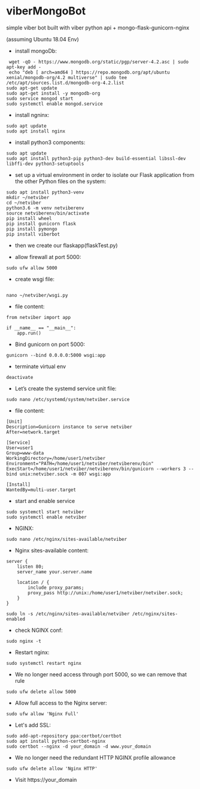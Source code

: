 # viberMongoBot
simple viber bot built with viber python api + mongo-flask-gunicorn-nginx

(assuming Ubuntu 18.04 Env)

- install mongoDb: 

```
 wget -qO - https://www.mongodb.org/static/pgp/server-4.2.asc | sudo apt-key add -
 echo "deb [ arch=amd64 ] https://repo.mongodb.org/apt/ubuntu xenial/mongodb-org/4.2 multiverse" | sudo tee /etc/apt/sources.list.d/mongodb-org-4.2.list
sudo apt-get update
sudo apt-get install -y mongodb-org
sudo service mongod start
sudo systemctl enable mongod.service

```

- install ngninx:

```
sudo apt update
sudo apt install nginx

```

- install python3 components:

```
sudo apt update
sudo apt install python3-pip python3-dev build-essential libssl-dev libffi-dev python3-setuptools

```

- set up a virtual environment in order to isolate our Flask application from the other Python files on the system:

```
sudo apt install python3-venv
mkdir ~/netviber
cd ~/netviber
python3.6 -m venv netviberenv
source netviberenv/bin/activate
pip install wheel
pip install gunicorn flask
pip install pymongo
pip install viberbot

```

- then we create our flaskapp(flaskTest.py)

- allow firewall at port 5000:

```
sudo ufw allow 5000
```

- create wsgi file:

```

nano ~/netviber/wsgi.py

```

- file content:

```
from netviber import app

if __name__ == "__main__":
    app.run()
```    

- Bind gunicorn on port 5000:

```
gunicorn --bind 0.0.0.0:5000 wsgi:app
```

- terminate virtual env

```
deactivate
```

- Let’s create the systemd service unit file:

```
sudo nano /etc/systemd/system/netviber.service
```

- file content:

```
[Unit]
Description=Gunicorn instance to serve netviber
After=network.target

[Service]
User=user1
Group=www-data
WorkingDirectory=/home/user1/netviber
Environment="PATH=/home/user1/netviber/netviberenv/bin"
ExecStart=/home/user1/netviber/netviberenv/bin/gunicorn --workers 3 --bind unix:netviber.sock -m 007 wsgi:app

[Install]
WantedBy=multi-user.target
```

- start and enable service

```
sudo systemctl start netviber
sudo systemctl enable netviber
```

- NGINX:

```
sudo nano /etc/nginx/sites-available/netviber
```

- Nginx sites-available content:

```
server {
    listen 80;
    server_name your.server.name

    location / {
        include proxy_params;
        proxy_pass http://unix:/home/user1/netviber/netviber.sock;
    }
}

```

```
sudo ln -s /etc/nginx/sites-available/netviber /etc/nginx/sites-enabled
```

- check NGINX conf:

```
sudo nginx -t
```

- Restart nginx:

```
sudo systemctl restart nginx
```

- We no longer need access through port 5000, so we can remove that rule

```
sudo ufw delete allow 5000
```

- Allow full access to the Nginx server:

```
sudo ufw allow 'Nginx Full'
```

- Let's add SSL:

```
sudo add-apt-repository ppa:certbot/certbot
sudo apt install python-certbot-nginx
sudo certbot --nginx -d your_domain -d www.your_domain
```

- We no longer need the redundant HTTP NGINX profile allowance

```
sudo ufw delete allow 'Nginx HTTP'
```
- Visit https://your_domain
